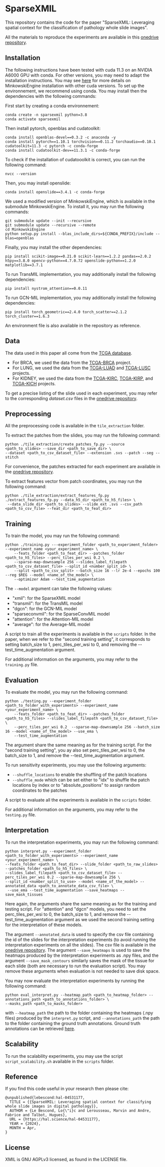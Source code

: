 # SparseXMIL

This repository contains the code for the paper "SparseXMIL: Leveraging spatial context for the classification of pathology whole slide images".

All the materials to reproduce the experiments are available in this [onedrive repository](https://centralesupelec-my.sharepoint.com/:u:/g/personal/loic_le-bescond_centralesupelec_fr/EQwj3jTwIjhOq8mpo3ySqe4BhXNKKeELWOXQjEre1jnDrw?e=1R47RJ).

## Installation

The following instructions have been tested with cuda 11.3 on an NVIDIA A6000 GPU with conda. For other versions, you may need to adapt the installation instructions. You may see [here](https://github.com/shwoo93/MinkowskiEngine/tree/bbc30ef581ea6deb505976b663f5fc2358a83749) for more details on MinkowskiEngine installation with other cuda versions.
To set up the environnement, we recommend using conda. You may install then the dependencies with the following commands:

First start by creating a conda environnement:

```
conda create -n sparsexmil python=3.8
conda activate sparsexmil
```

Then install pytorch, openblas and cudatoolkit:

```
conda install openblas-devel==0.3.2 -c anaconda -y
conda install pytorch==1.10.1 torchvision==0.11.2 torchaudio==0.10.1 cudatoolkit=11.3 -c pytorch -c conda-forge
conda install cudatoolkit-dev==11.3.1 -c conda-forge
```

To check if the installation of cudatooolkit is correct, you can run the following command:

```
nvcc --version
```

Then, you may install openslide:

```
conda install openslide==3.4.1 -c conda-forge
```

We used a modified version of MinkowskiEngine, which is available in the submodule MinkowskiEngine. To install it, you may run the following commands:
```
git submodule update --init --recursive
git submodule update --recursive --remote
cd MinkowskiEngine
python setup.py install --blas_include_dirs=${CONDA_PREFIX}/include --blas=openblas
```

Finally, you may install the other dependencies:

```
pip install scikit-image==0.21.0 scikit-learn==1.2.2 pandas==2.0.2 h5py==3.8.0 opencv-python==4.7.0.72 openslide-python==1.2.0 matplotlib==3.7.1
```

To run TransMIL implementation, you may additionally install the following dependencies:

```
pip install nystrom_attention==0.0.11
```

To run GCN-MIL implementation, you may additionally install the following dependencies:

```
pip install torch_geometric==2.4.0 torch_scatter==2.1.2 torch_cluster==1.6.3
```

An environment file is also available in the repository as reference.

## Data

The data used in this paper all come from the [TCGA database](https://portal.gdc.cancer.gov/).

* For BRCA, we used the data from the [TCGA-BRCA](https://portal.gdc.cancer.gov/projects/TCGA-BRCA) project.
* For LUNG, we used the data from the [TCGA-LUAD](https://portal.gdc.cancer.gov/projects/TCGA-LUAD) and 
[TCGA-LUSC](https://portal.gdc.cancer.gov/projects/TCGA-LUSC) projects.
* For KIDNEY, we used the data from the [TCGA-KIRC](https://portal.gdc.cancer.gov/projects/TCGA-KIRC), 
[TCGA-KIRP](https://portal.gdc.cancer.gov/projects/TCGA-KIRP),
and [TCGA-KICH](https://portal.gdc.cancer.gov/projects/TCGA-KICH) projects.

To get a precise listing of the slide used in each experiment, you may refer to the corresponding _dataset.csv_ files 
in the [onedrive repository](http).

## Preprocessing

All the preprocessing code is available in the `tile_extraction` folder.

To extract the patches from the slides, you may run the following command:

```
python ./tile_extraction/create_patches_fp.py --source <path_to_slides> --save_dir <path_to_save_dir> \
--dataset <path_to_csv_dataset_file> --extension .svs --patch --seg --stitch 
```

For convenience, the patches extracted for each experiment are available in the [onedrive repository](https://centralesupelec-my.sharepoint.com/:u:/g/personal/loic_le-bescond_centralesupelec_fr/EUT0qiy0t1lIppKHN3_PGTQBnO0X_et0tElqxP860YsvzA?e=cR4pWq).

To extract features vector from patch coordinates, you may run the following command:

```
python ./tile_extraction/extract_features_fp.py ./extract_features_fp.py --data_h5_dir <path_to_h5_files> \
 --data_slide_dir <path_to_slides> --slide_ext .svs --csv_path <path_to_csv_file> --feat_dir <path_to_feat_dir>
```

## Training

To train the model, you may run the following command:

```
python ./training.py ---experiment_folder <path_to_experiment_folder> --experiment_name <your_experiment_name> \
    --feats_folder <path_to_feat_dir> --patches_folder <path_to_h5_files> --perc_tiles_per_wsi 0.2 \
    --sparse-map-downsample 256 --slides_label_filepath <path_to_csv_dataset_file> --split_id <number_split_id> \
    --split <path_to_csv_split> --batch_size 16 --lr 2e-4 --epochs 100 --reg $REG --model <name_of_the_model> \
    --optimizer Adam --test_time_augmentation
```

The `--model` argument can take the following values:
* "xmil": for the SparseXMIL model
* "transmil": for the TransMIL model
* "dgcn": for the GCN-MIL model
* "sparseconvmil": for the SparseConvMIL model
*  "attention": for the Attention-MIL model
*  "average": for the Average-MIL model

A script to train all the experiments is available in the `scripts` folder. In the paper, when we refer to the 
"second training setting", it corresponds to setting batch_size to 1, perc_tiles_per_wsi to 0, and removing the
--test_time_augmentation argument.

For additional information on the arguments, you may refer to the `training.py` file.

## Evaluation

To evaluate the model, you may run the following command:

```
python ./testing.py --experiment_folder <path_to_folder_with_experiments> --experiment_name <your_experiment_name> \
    --feats_folder <path_to_feat_dir> --patches_folder <path_to_h5_files> --slides_label_filepath <path_to_csv_dataset_file> \
    --perc_tiles_per_wsi 0.2  --sparse-map-downsample 256 --batch_size 16 --model <name_of_the_model> --use_ema \
    --test_time_augmentation
```

The argument share the same meaning as for the training script. For the "second training setting", you ay also set 
perc_tiles_per_wsi to 0, the batch_size to 1, and remove the --test_time_augmentation argument.

To run sensitivity experiments, you may use the following arguments:

* `--shuffle_locations` to enable the shuffling of the patch locations
* `--shuffle_mode` which can be set either to "idx" to shuffle the patch locations by index or to "absolute_positions" 
to assign random coordinates to the patches

A script to evaluate all the experiments is available in the `scripts` folder.

For additional information on the arguments, you may refer to the `testing.py` file.

## Interpretation

To run the interpretation experiments, you may run the following command:

```
python interpret.py --experiment_folder <path_to_folder_with_experiments> --experiment_name <your_experiment_name> \
--feats_folder <path_to_feat_dir> --slide_folder <path_to_raw_slides> --patches_folder <path_to_h5_files> \
--slides_label_filepath <path_to_csv_dataset_file> --perc_tiles_per_wsi 0.2 --sparse-map-downsample 256 \
--split_id <number_split_to_use> --model <name_of_the_model> --annotated_data <path_to_annotate_data_csv_file> \
 --use_ema --test_time_augmentation --save_heatmaps --save_mask_tissues
```

Here again, the arguments share the same meaning as for the training and testing script. For "attention" and "dgcn" models,
you need to set the perc_tiles_per_wsi to 0, the batch_size to 1, and remove the --test_time_augmentation argument as we
used the second training setting for the interpretation of these models.

The argument `--annotated_data` is used to specify the csv file containing the id of the slides for the interpretation
experiments (to avoid running the interpretation experiments on all the slides). The csv file is available in the
[onedrive repository](https://centralesupelec-my.sharepoint.com/:u:/g/personal/loic_le-bescond_centralesupelec_fr/EUT0qiy0t1lIppKHN3_PGTQBnO0X_et0tElqxP860YsvzA?e=cR4pWq). The argument `--save_heatmaps` is used to save the heatmaps produced by the interpretation 
experiments as .npy files, and the argument `--save_mask_contours` similarly saves the mask of the tissue for 
each slide (both are necessary to run the evaluation script). 
You may remove these arguments when evaluation is not needed to save disk space. 

You may now evaluate the interpretation experiments by running the following command:

```
python eval_interpret.py --heatmap_path <path_to_heatmap_folder> --annotations_path <path_to_annotations_folder> \
--masks_path <path_to_masks_folder>
```

with `--heatmap_path` the path to the folder containing the heatmaps (.npy files) produced by the `interpret.py` script, 
and `--annotations_path` the path to the folder containing the ground truth annotations. Ground truth annotations can be
retrieved [here](https://sites.google.com/view/aipath-dataset/home/rcc-region-and-subtyping).

## Scalability

To run the scalability experiments, you may use the script `script_scalability.sh` available in the `scripts` folder.

## Reference

If you find this code useful in your research then please cite:

```
@unpublished{lebescond:hal-04531177,
  TITLE = {{SparseXMIL: Leveraging spatial context for classifying whole slide images in digital pathology}},
  AUTHOR = {Le Bescond, Lo{\"i}c and Lerousseau, Marvin and Andre, Fabrice and Talbot, Hugues},
  URL = {https://hal.science/hal-04531177},
  YEAR = {2024},
  MONTH = Apr,
}
```

## License
XMIL is GNU AGPLv3 licensed, as found in the LICENSE file.
